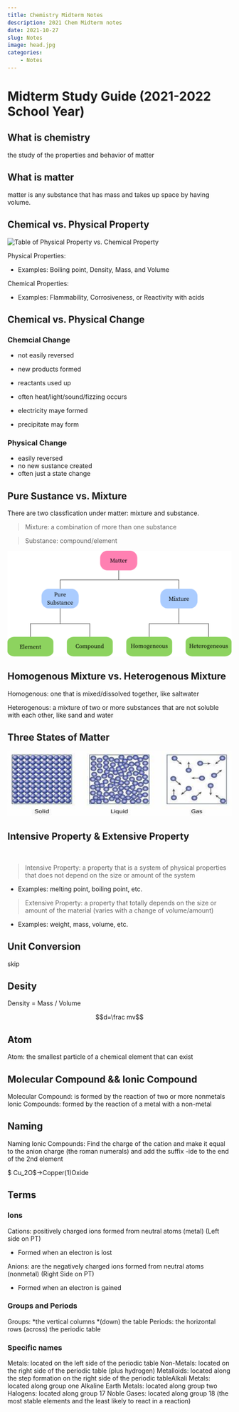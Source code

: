 ```yaml
---
title: Chemistry Midterm Notes
description: 2021 Chem Midterm notes
date: 2021-10-27
slug: Notes
image: head.jpg
categories:
    - Notes
---
```





# Midterm Study Guide (2021-2022 School Year)

## What  is chemistry

the study of the properties and behavior of matter

## What is matter

matter is any substance that has mass and takes up space by having volume.

## Chemical vs. Physical Property

![Table of Physical Property vs. Chemical Property](https://th.bing.com/th/id/OIP.ILn8pmLP_5T2S8sJHqqdhQHaEc?pid=ImgDet&rs=1)

Physical Properties:

- Examples: Boiling point, Density, Mass, and Volume

Chemical Properties:

- Examples: Flammability, Corrosiveness, or Reactivity with acids

## Chemical vs. Physical Change

### Chemcial Change

- not easily reversed

- new products formed

- reactants used up
- often heat/light/sound/fizzing occurs
- electricity maye formed 
- precipitate may form

### Physical Change

- easily reversed
- no new sustance created
- often just a state change

## Pure Sustance vs. Mixture

There are two classfication under matter: mixture and substance.

> Mixture: a combination of more than one substance

> Substance: compound/element

![](structure.png)

## Homogenous Mixture vs. Heterogenous Mixture

Homogenous: one that is mixed/dissolved together, like saltwater

Heterogenous: a mixture of two or more substances that are not soluble with each other, like sand and water

## Three States of Matter

![](som.png)

## Intensive Property & Extensive Property

<br/>

> Intensive Property: a property that is a system of physical properties that does not depend on the size or amount of the system

- Examples: melting point, boiling point, etc.

> Extensive Property: a property that totally depends on the size or amount of the material (varies with a change of volume/amount)

- Examples: weight, mass, volume, etc.

## Unit  Conversion

skip

## Desity

Density = Mass / Volume         

$$d=\frac mv$$                   

## Atom

Atom: the smallest particle of a chemical element that can exist

## Molecular Compound && Ionic Compound

Molecular Compound: is formed by the reaction of two or more nonmetals
Ionic Compounds: formed by the reaction of a metal with a non-metal

## Naming

Naming Ionic Compounds: Find the charge of the cation and make it equal to the anion charge (the roman numerals) and add the suffix -ide to the end of the 2nd element

$ Cu_2O$→Copper(1)Oxide 

## Terms

### Ions

Cations: positively charged ions formed from neutral atoms (metal) (Left side on PT)

- Formed when an electron is lost

Anions: are the negatively charged ions formed from neutral atoms (nonmetal) (Right Side on PT)

- Formed when an electron is gained

### Groups and Periods
Groups: *the vertical columns *(down) the table
Periods: the horizontal rows (across) the periodic table

### Specific names 
Metals: located on the left side of the periodic table
Non-Metals: located on the right side of the periodic table (plus hydrogen)
Metalloids: located along the step formation on the right side of the periodic tableAlkali Metals: located along group one
Alkaline Earth Metals: located along group two
Halogens: located along group 17
Noble Gases: located along group 18 (the most stable elements and the least likely to react in a reaction)
